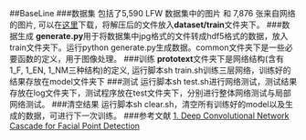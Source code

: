 ##BaseLine
###数据集
包括了5,590 LFW 数据集中的图片 和 7,876 张来自网络的图片, 可以在[这里](http://mmlab.ie.cuhk.edu.hk/archive/CNN/data/train.zip)下载，将解压后的文件放入**dataset/train**文件夹下。
###数据生成
**generate.py**用于将数据集中jpg格式的文件转成hdf5格式的数据，放入train文件夹下。运行python generate.py生成数据。common文件夹下是一些必要函数的定义，用于图像处理。
###训练
**prototext**文件夹下是网络结构(含有1_F, 1_EN, 1_NM三种结构)的定义, 运行脚本sh train.sh训练三层网络，训练好的结果存放在model文件夹下
###测试
运行脚本sh test.sh进行网络测试，测试结果存放在log文件夹下，测试程序放在test文件夹下，分别进行整体网络测试与局部网络测试。
###清空结果
运行脚本sh clear.sh，清空所有训练好的model以及生成的数据，可进行下一次训练。
###参考文献
[1. Deep Convolutional Network Cascade for Facial Point Detection](http://mmlab.ie.cuhk.edu.hk/archive/CNN_FacePoint.htm)
